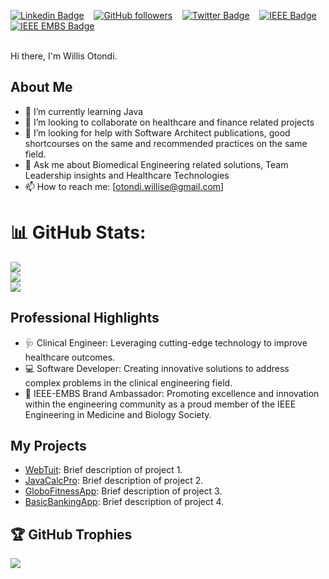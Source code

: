 [![Linkedin Badge](https://img.shields.io/badge/-LinkedIn-blue?style=flat-square&logo=Linkedin&logoColor=white&link=https://www.linkedin.com/in/willis-o-otondi-532271106/)](https://www.linkedin.com/in/willis-o-otondi-532271106/) 
&nbsp;&nbsp;
[![GitHub followers](https://img.shields.io/github/followers/otondi-willis?label=Follow&style=social)](https://github.com/otondi-willis/?tab=follow) 
&nbsp;&nbsp;
[![Twitter Badge](https://img.shields.io/badge/-@WillisOtondi-1ca0f1?style=flat-square&logo=twitter&logoColor=white&link=https://twitter.com/WillisOtondi)](https://twitter.com/WillisOtondi) 
&nbsp;&nbsp;
[![IEEE Badge](https://img.shields.io/badge/-IEEE-00629B?style=flat-square&logo=ieee&logoColor=white&link=https://www.ieee.org)](https://www.ieee.org) 
&nbsp;&nbsp;
[![IEEE EMBS Badge](https://img.shields.io/badge/-IEEE_EMBS-1ca0f1?style=flat-square&logo=ieee&logoColor=white&link=https://www.embs.org)](https://www.embs.org)  
 <br/> 


Hi there, I'm Willis Otondi. <br/>

## About Me
- 🌱 I’m currently learning Java 
- 👯 I’m looking to collaborate on healthcare and finance related projects
- 🤔 I’m looking for help with Software Architect publications, good shortcourses on the same and recommended practices on the same  field.
- 💬 Ask me about Biomedical Engineering related solutions, Team Leadership insights and Healthcare Technologies
- 📫 How to reach me: [otondi.willise@gmail.com] <br/>

# 📊 GitHub Stats:
![](https://github-readme-stats.vercel.app/api?username=otondi-willis&theme=tokyonight&hide_border=false&include_all_commits=false&count_private=false)<br/>
![](https://github-readme-streak-stats.herokuapp.com/?user=otondi-willis&theme=dark&hide_border=false)<br/>
![](https://github-readme-stats.vercel.app/api/top-langs/?username=otondi-willis&theme=dark&hide_border=false&include_all_commits=false&count_private=false&layout=compact) <br/>

## Professional Highlights
- 🩺 Clinical Engineer: Leveraging cutting-edge technology to improve healthcare outcomes.
- 💻 Software Developer: Creating innovative solutions to address complex problems in the clinical engineering field.
- 🌟 IEEE-EMBS Brand Ambassador: Promoting excellence and innovation within the engineering community as a proud member of the IEEE Engineering in Medicine and Biology Society. <br/>

## My Projects
- [WebTuit](https://github.com/otondi-willis/W3BSITEbro-001..git): Brief description of project 1.
- [JavaCalcPro](https://github.com/otondi-willis/JavaProj.git): Brief description of project 2.
- [GloboFitnessApp](https://github.com/otondi-willis/flutt3r-projects.git): Brief description of project 3.
- [BasicBankingApp](https://github.com/otondi-willis/hands-on-java-3080245.git): Brief description of project 4.

## 🏆 GitHub Trophies
![](https://github-profile-trophy.vercel.app/?username=otondi-willis&theme=radical&no-frame=false&no-bg=true&margin-w=4)

